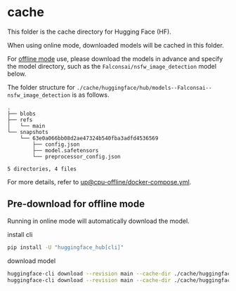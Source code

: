 # cache

This folder is the cache directory for Hugging Face (HF).

When using online mode, downloaded models will be cached in this folder.

For [offline mode](https://huggingface.co/docs/transformers/main/installation#offline-mode) use, please download the models in advance and specify the model directory,
such as the `Falconsai/nsfw_image_detection` model below.

The folder structure for `./cache/huggingface/hub/models--Falconsai--nsfw_image_detection` is as follows.

```
.
├── blobs
├── refs
│   └── main
└── snapshots
    └── 63e0a066bb08d2ae47324b540fba3adfd4536569
        ├── config.json
        ├── model.safetensors
        └── preprocessor_config.json

5 directories, 4 files
```

For more details, refer to [up@cpu-offline/docker-compose.yml](./../docker/up@cpu-offline/docker-compose.yml).


## Pre-download for offline mode

Running in online mode will automatically download the model.

install cli

```bash
pip install -U "huggingface_hub[cli]"
```

download model

```bash
huggingface-cli download --revision main --cache-dir ./cache/huggingface/hub --include='*.json' Falconsai/nsfw_image_detection
huggingface-cli download --revision main --cache-dir ./cache/huggingface/hub --include='*.safetensors' Falconsai/nsfw_image_detection
```